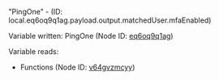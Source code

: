 "PingOne" - (ID: local.eq6oq9q1ag.payload.output.matchedUser.mfaEnabled)

Variable written:
PingOne (Node ID: [eq6oq9q1ag](../nodes/eq6oq9q1ag.md))

Variable reads:
* Functions (Node ID: [v64gvzmcyy](../nodes/v64gvzmcyy.md))
